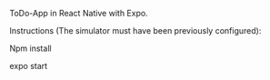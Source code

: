 ToDo-App in React Native with Expo.

Instructions (The simulator must have been previously configured):

Npm install

expo start